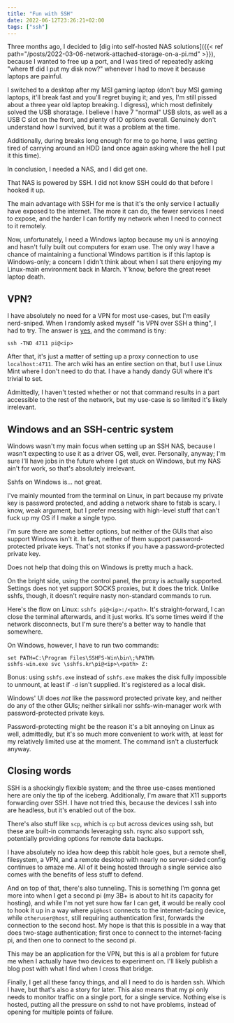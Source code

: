```yaml
---
title: "Fun with SSH"
date: 2022-06-12T23:26:21+02:00
tags: ["ssh"]
---
```


Three months ago, I decided to [dig into self-hosted NAS solutions]({{< ref path="/posts/2022-03-06-network-attached-storage-on-a-pi.md" >}}), because I wanted to free up a port, and I was tired of repeatedly asking "where tf did I put my disk now?" whenever I had to move it because laptops are painful.

I switched to a desktop after my MSI gaming laptop (don't buy MSI gaming laptops, it'll break fast and you'll regret buying it; and yes, I'm still pissed about a three year old laptop breaking. I digress), which most definitely solved the USB shoratage. I believe I have 7 "normal" USB slots, as well as a USB C slot on the front, and plenty of IO options overall. Genuinely don't understand how I survived, but it was a problem at the time.

Additionally, during breaks long enough for me to go home, I was getting tired of carrying around an HDD (and once again asking where the hell I put it this time).

In conclusion, I needed a NAS, and I did get one.

That NAS is powered by SSH. I did not know SSH could do that before I hooked it up. 

The main advantage with SSH for me is that it's the only service I actually have exposed to the internet. The more it can do, the fewer services I need to expose, and the harder I can fortify my network when I need to connect to it remotely.

Now, unfortunately, I need a Windows laptop because my uni is annoying and hasn't fully built out computers for exam use. The only way I have a chance of maintaining a functional Windows partition is if this laptop is Windows-only; a concern I didn't think about when I sat there enjoying my Linux-main environment back in March. Y'know, before the great ~~reset~~ laptop death.

## VPN?

I have absolutely no need for a VPN for most use-cases, but I'm easily nerd-sniped. When I randomly asked myself "is VPN over SSH a thing", I had to try. The answer is [yes](https://wiki.archlinux.org/title/VPN_over_SSH), and the command is tiny:

```
ssh -TND 4711 pi@<ip>
```

After that, it's just a matter of setting up a proxy connection to use `localhost:4711`. The arch wiki has an entire section on that, but I use Linux Mint where I don't need to do that. I have a handy dandy GUI where it's trivial to set. 

Admittedly, I haven't tested whether or not that command results in a part accessible to the rest of the network, but my use-case is so limited it's likely irrelevant. 

## Windows and an SSH-centric system

Windows wasn't my main focus when setting up an SSH NAS, because I wasn't expecting to use it as a driver OS, well, ever. Personally, anyway; I'm sure I'll have jobs in the future where I get stuck on Windows, but my NAS ain't for work, so that's absolutely irrelevant. 

Sshfs on Windows is... not great.

I've mainly mounted from the terminal on Linux, in part because my private key is password protected, and adding a network share to fstab is scary. I know, weak argument, but I prefer messing with high-level stuff that can't fuck up my OS if I make a single typo.

I'm sure there are some better options, but neither of the GUIs that also support Windows isn't it. In fact, neither of them support password-protected private keys. That's not stonks if you have a password-protected private key.

Does not help that doing this on Windows is pretty much a hack.

On the bright side, using the control panel, the proxy is actually supported. Settings does not yet support SOCKS proxies, but it does the trick. Unlike sshfs, though, it doesn't require nasty non-standard commands to run.

Here's the flow on Linux: `sshfs pi@<ip>:/<path>`. It's straight-forward, I can close the terminal afterwards, and it just works. It's some times weird if the network disconnects, but I'm sure there's a better way to handle that somewhere.

On Windows, however, I have to run two commands:
```
set PATH=C:\Program Files\SSHFS-Win\bin\;%PATH%
sshfs-win.exe svc \sshfs.kr\pi@<ip>\<path> Z:
```

Bonus: using `sshfs.exe` instead of `sshfs.exe` makes the disk fully impossible to unmount, at least if `-d` isn't supplied. It's registered as a local disk. 

Windows' UI does _not_ like the password protected private key, and neither do any of the other GUIs; neither sirikali nor sshfs-win-manager work with password-protected private keys.

Password-protecting might be the reason it's a bit annoying on Linux as well, admittedly, but it's so much more convenient to work with, at least for my relatively limited use at the moment. The command isn't a clusterfuck anyway.

## Closing words

SSH is a shockingly flexible system; and the three use-cases mentioned here are only the tip of the iceberg. Additionally, I'm aware that X11 supports forwarding over SSH. I have not tried this, because the devices I ssh into are headless, but it's enabled out of the box.

There's also stuff like `scp`, which is `cp` but across devices using ssh, but these are built-in commands leveraging ssh. rsync also support ssh, potentially providing options for remote data backups.

I have absolutely no idea how deep this rabbit hole goes, but a remote shell, filesystem, a VPN, and a remote desktop with nearly no server-sided config continues to amaze me. All of it being hosted through a single service also comes with the benefits of less stuff to defend.

And on top of that, there's also tunneling. This is something I'm gonna get more into when I get a second pi (my 3B+ is about to hit its capacity for hosting), and while I'm not yet sure how far I can get, it would be really cool to hook it up in a way where `pi@host` connects to the internet-facing device, while `otheruser@host`, still requiring authentication first, forwards the connection to the second host. My hope is that this is possible in a way that does two-stage authentication; first once to connect to the internet-facing pi, and then one to connect to the second pi.

This may be an application for the VPN, but this is all a problem for future me when I actually have two devices to experiment on. I'll likely publish a blog post with what I find when I cross that bridge.

Finally, I get all these fancy things, and all I need to do is harden ssh. Which I have, but that's also a story for later. This also means that my pi only needs to monitor traffic on a single port, for a single service. Nothing else is hosted, putting all the pressure on sshd to not have problems, instead of opening for multiple points of failure.
